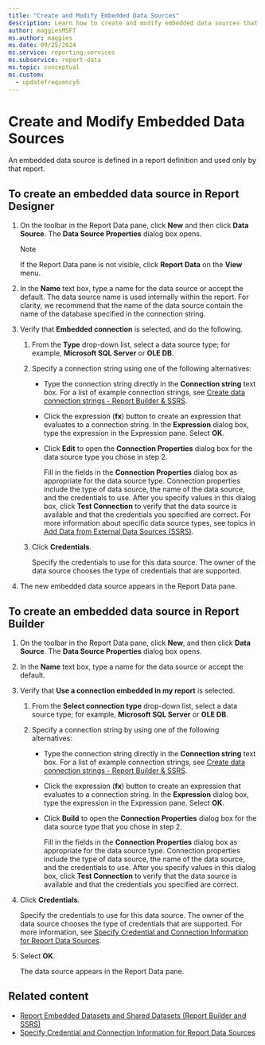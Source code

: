 ```yaml
---
title: "Create and Modify Embedded Data Sources"
description: Learn how to create and modify embedded data sources that are defined in a report definition and only used by that report.
author: maggiesMSFT
ms.author: maggies
ms.date: 09/25/2024
ms.service: reporting-services
ms.subservice: report-data
ms.topic: conceptual
ms.custom:
  - updatefrequency5
---
```

# Create and Modify Embedded Data Sources
  An embedded data source is defined in a report definition and used only by that report.  
  
## To create an embedded data source in Report Designer  
  
1.  On the toolbar in the Report Data pane, click **New** and then click **Data Source**. The **Data Source Properties** dialog box opens.  
  
    > [!NOTE]  
    >  If the Report Data pane is not visible, click **Report Data** on the **View** menu.  
  
2.  In the **Name** text box, type a name for the data source or accept the default. The data source name is used internally within the report. For clarity, we recommend that the name of the data source contain the name of the database specified in the connection string.  
  
3.  Verify that **Embedded connection** is selected, and do the following.  
  
    1.  From the **Type** drop-down list, select a data source type; for example, **Microsoft SQL Server** or **OLE DB**.  
  
    2.  Specify a connection string using one of the following alternatives:  
  
        -   Type the connection string directly in the **Connection string** text box. For a list of example connection strings, see [Create data connection strings - Report Builder & SSRS](../../reporting-services/report-data/data-connections-data-sources-and-connection-strings-report-builder-and-ssrs.md).  
  
        -   Click the expression (**fx**) button to create an expression that evaluates to a connection string. In the **Expression** dialog box, type the expression in the Expression pane. Select **OK**.
  
        -   Click **Edit** to open the **Connection Properties** dialog box for the data source type you chose in step 2.  
  
             Fill in the fields in the **Connection Properties** dialog box as appropriate for the data source type. Connection properties include the type of data source, the name of the data source, and the credentials to use. After you specify values in this dialog box, click **Test Connection** to verify that the data source is available and that the credentials you specified are correct. For more information about specific data source types, see topics in [Add Data from External Data Sources &#40;SSRS&#41;](../../reporting-services/report-data/add-data-from-external-data-sources-ssrs.md).  
  
    3.  Click **Credentials**.  
  
         Specify the credentials to use for this data source. The owner of the data source chooses the type of credentials that are supported.  
  
4.  The new embedded data source appears in the Report Data pane.  
  
## To create an embedded data source in Report Builder  
  
1.  On the toolbar in the Report Data pane, click **New**, and then click **Data Source**. The **Data Source Properties** dialog box opens.  
  
2.  In the **Name** text box, type a name for the data source or accept the default.  
  
3.  Verify that **Use a connection embedded in my report** is selected.  
  
    1.  From the **Select connection type** drop-down list, select a data source type; for example, **Microsoft SQL Server** or **OLE DB**.  
  
    2.  Specify a connection string by using one of the following alternatives:  
  
        -   Type the connection string directly in the **Connection string** text box. For a list of example connection strings, see [Create data connection strings - Report Builder & SSRS](data-connections-data-sources-and-connection-strings-report-builder-and-ssrs.md).  
  
        -   Click the expression (**fx**) button to create an expression that evaluates to a connection string. In the **Expression** dialog box, type the expression in the Expression pane. Select **OK**.
  
        -   Click **Build** to open the **Connection Properties** dialog box for the data source type that you chose in step 2.  
  
             Fill in the fields in the **Connection Properties** dialog box as appropriate for the data source type. Connection properties include the type of data source, the name of the data source, and the credentials to use. After you specify values in this dialog box, click **Test Connection** to verify that the data source is available and that the credentials you specified are correct.  
  
4.  Click **Credentials**.  
  
     Specify the credentials to use for this data source. The owner of the data source chooses the type of credentials that are supported. For more information, see [Specify Credential and Connection Information for Report Data Sources](specify-credential-and-connection-information-for-report-data-sources.md).  
  
5.  Select **OK**.
  
     The data source appears in the Report Data pane.  
  
## Related content

- [Report Embedded Datasets and Shared Datasets &#40;Report Builder and SSRS&#41;](../../reporting-services/report-data/report-embedded-datasets-and-shared-datasets-report-builder-and-ssrs.md)
- [Specify Credential and Connection Information for Report Data Sources](specify-credential-and-connection-information-for-report-data-sources.md)
